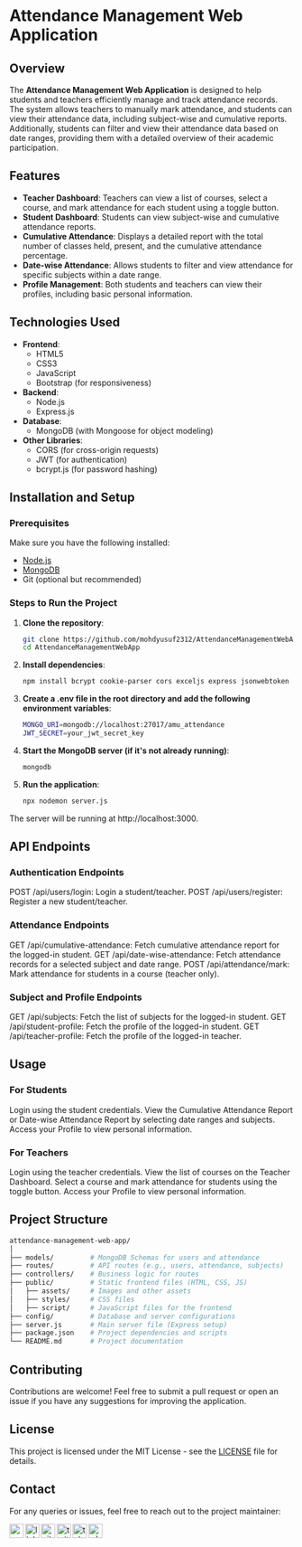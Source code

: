 # Attendance Management Web Application

## Overview
The **Attendance Management Web Application** is designed to help students and teachers efficiently manage and track attendance records. The system allows teachers to manually mark attendance, and students can view their attendance data, including subject-wise and cumulative reports. Additionally, students can filter and view their attendance data based on date ranges, providing them with a detailed overview of their academic participation.

## Features
- **Teacher Dashboard**: Teachers can view a list of courses, select a course, and mark attendance for each student using a toggle button.
- **Student Dashboard**: Students can view subject-wise and cumulative attendance reports.
- **Cumulative Attendance**: Displays a detailed report with the total number of classes held, present, and the cumulative attendance percentage.
- **Date-wise Attendance**: Allows students to filter and view attendance for specific subjects within a date range.
- **Profile Management**: Both students and teachers can view their profiles, including basic personal information.

## Technologies Used
- **Frontend**: 
  - HTML5
  - CSS3
  - JavaScript
  - Bootstrap (for responsiveness)
- **Backend**:
  - Node.js
  - Express.js
- **Database**:
  - MongoDB (with Mongoose for object modeling)
- **Other Libraries**:
  - CORS (for cross-origin requests)
  - JWT (for authentication)
  - bcrypt.js (for password hashing)
  
## Installation and Setup

### Prerequisites
Make sure you have the following installed:
- [Node.js](https://nodejs.org/)
- [MongoDB](https://www.mongodb.com/try/download/community)
- Git (optional but recommended)

### Steps to Run the Project

1. **Clone the repository**:
   ```bash
   git clone https://github.com/mohdyusuf2312/AttendanceManagementWebApp.git
   cd AttendanceManagementWebApp
2. **Install dependencies**:
   ```bash
   npm install bcrypt cookie-parser cors exceljs express jsonwebtoken mongoose nodemailer dotenv nodemon
3. **Create a .env file in the root directory and add the following environment variables**:
   ```bash
   MONGO_URI=mongodb://localhost:27017/amu_attendance
   JWT_SECRET=your_jwt_secret_key
4. **Start the MongoDB server (if it's not already running)**:
   ```bash
   mongodb
5. **Run the application**:
   ```bash
   npx nodemon server.js
  The server will be running at http://localhost:3000.

## API Endpoints
### Authentication Endpoints
POST /api/users/login: Login a student/teacher.
POST /api/users/register: Register a new student/teacher.

### Attendance Endpoints
GET /api/cumulative-attendance: Fetch cumulative attendance report for the logged-in student.
GET /api/date-wise-attendance: Fetch attendance records for a selected subject and date range.
POST /api/attendance/mark: Mark attendance for students in a course (teacher only).

### Subject and Profile Endpoints
GET /api/subjects: Fetch the list of subjects for the logged-in student.
GET /api/student-profile: Fetch the profile of the logged-in student.
GET /api/teacher-profile: Fetch the profile of the logged-in teacher.

## Usage
### For Students
Login using the student credentials.
View the Cumulative Attendance Report or Date-wise Attendance Report by selecting date ranges and subjects.
Access your Profile to view personal information.

### For Teachers
Login using the teacher credentials.
View the list of courses on the Teacher Dashboard.
Select a course and mark attendance for students using the toggle button.
Access your Profile to view personal information.

## Project Structure
  ```bash
attendance-management-web-app/
│
├── models/         # MongoDB Schemas for users and attendance
├── routes/         # API routes (e.g., users, attendance, subjects)
├── controllers/    # Business logic for routes
├── public/         # Static frontend files (HTML, CSS, JS)
│   ├── assets/     # Images and other assets
│   ├── styles/     # CSS files
│   ├── script/     # JavaScript files for the frontend
├── config/         # Database and server configurations
├── server.js       # Main server file (Express setup)
├── package.json    # Project dependencies and scripts
└── README.md       # Project documentation
```

## Contributing
Contributions are welcome! Feel free to submit a pull request or open an issue if you have any suggestions for improving the application.

## License
This project is licensed under the MIT License - see the [LICENSE](LICENSE) file for details.

## Contact
For any queries or issues, feel free to reach out to the project maintainer:

[<img align="left" alt="gmail_icon" color="white" width="25px" src="https://cdn.jsdelivr.net/npm/simple-icons@v3/icons/gmail.svg" />][gmail]
[<img align="left" alt="linkedIn_icon" width="25px" src="https://cdn.jsdelivr.net/npm/simple-icons@v3/icons/linkedin.svg" />][linkedin]
[<img align="left" alt="github_icon" width="25px" src="https://cdn.jsdelivr.net/npm/simple-icons@v3/icons/github.svg" />][github]
[<img align="left" alt="twitter_icon" width="25px" src="https://cdn.jsdelivr.net/npm/simple-icons@v3/icons/twitter.svg" />][twitter]
[<img align="left" alt="telegram_icon" width="25px" src="https://cdn.jsdelivr.net/npm/simple-icons@v3/icons/telegram.svg" />][telegram]
[<img align="left" alt="whatsapp_icon" width="25px" src="https://cdn.jsdelivr.net/npm/simple-icons@v3/icons/whatsapp.svg" />][whatsapp]

[gmail]: https://mohdyusufr@gmail.com
[linkedin]: https://www.linkedin.com/in/mohdyusuf2312/
[github]: https://www.github.com/mohdyusuf2312/
[twitter]: https://www.twitter.com/mohdyusuf2312/
[telegram]: https://t.me/MOHD0YUSUF
[whatsapp]: https://api.whatsapp.com/send?phone=919084662330

